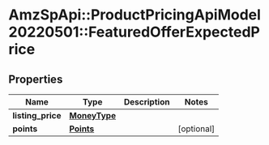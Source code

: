 # AmzSpApi::ProductPricingApiModel20220501::FeaturedOfferExpectedPrice

## Properties
Name | Type | Description | Notes
------------ | ------------- | ------------- | -------------
**listing_price** | [**MoneyType**](MoneyType.md) |  | 
**points** | [**Points**](Points.md) |  | [optional] 

